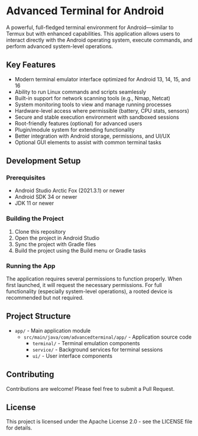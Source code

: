 # Advanced Terminal for Android

A powerful, full-fledged terminal environment for Android—similar to Termux but with enhanced capabilities. This application allows users to interact directly with the Android operating system, execute commands, and perform advanced system-level operations.

## Key Features

- Modern terminal emulator interface optimized for Android 13, 14, 15, and 16
- Ability to run Linux commands and scripts seamlessly
- Built-in support for network scanning tools (e.g., Nmap, Netcat)
- System monitoring tools to view and manage running processes
- Hardware-level access where permissible (battery, CPU stats, sensors)
- Secure and stable execution environment with sandboxed sessions
- Root-friendly features (optional) for advanced users
- Plugin/module system for extending functionality
- Better integration with Android storage, permissions, and UI/UX
- Optional GUI elements to assist with common terminal tasks

## Development Setup

### Prerequisites

- Android Studio Arctic Fox (2021.3.1) or newer
- Android SDK 34 or newer
- JDK 11 or newer

### Building the Project

1. Clone this repository
2. Open the project in Android Studio
3. Sync the project with Gradle files
4. Build the project using the Build menu or Gradle tasks

### Running the App

The application requires several permissions to function properly. When first launched, it will request the necessary permissions. For full functionality (especially system-level operations), a rooted device is recommended but not required.

## Project Structure

- `app/` - Main application module
  - `src/main/java/com/advancedterminal/app/` - Application source code
    - `terminal/` - Terminal emulation components
    - `service/` - Background services for terminal sessions
    - `ui/` - User interface components

## Contributing

Contributions are welcome! Please feel free to submit a Pull Request.

## License

This project is licensed under the Apache License 2.0 - see the LICENSE file for details.
